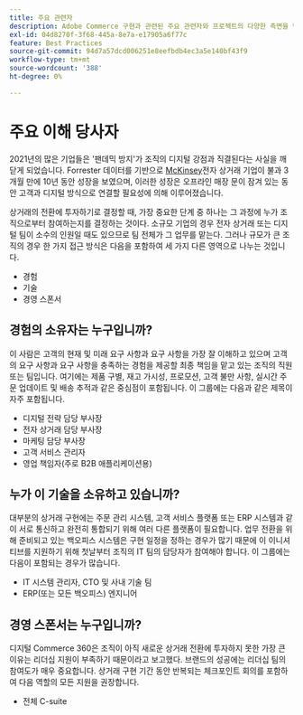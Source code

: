 ```yaml
---
title: 주요 관련자
description: Adobe Commerce 구현과 관련된 주요 관련자와 프로젝트의 다양한 측면을 담당하는 사람을 검토하십시오.
exl-id: 04d8270f-3f68-445a-8e7a-e17905a6f77c
feature: Best Practices
source-git-commit: 94d7a57dcd006251e8eefbdb4ec3a5e140bf43f9
workflow-type: tm+mt
source-wordcount: '388'
ht-degree: 0%

---
```


# 주요 이해 당사자

2021년의 많은 기업들은 &#39;팬데믹 방지&#39;가 조직의 디지털 강점과 직결된다는 사실을 깨닫게 되었습니다. Forrester 데이터를 기반으로 [McKinsey](https://www.mckinsey.com/business-functions/strategy-and-corporate-finance/our-insights/five-fifty-the-quickening)전자 상거래 기업이 불과 3개월 만에 10년 동안 성장을 보였으며, 이러한 성장은 오프라인 매장 문이 잠겨 있는 동안 고객과 디지털 방식으로 연결할 필요성에 의해 이루어졌습니다.

상거래의 전환에 투자하기로 결정할 때, 가장 중요한 단계 중 하나는 그 과정에 누가 조직으로부터 참여하는지를 결정하는 것이다. 소규모 기업의 경우 전자 상거래 또는 디지털 팀이 소수의 인원일 때도 있으므로 팀 전체가 그 업무를 맡는다. 그러나 규모가 큰 조직의 경우 한 가지 접근 방식은 다음을 포함하여 세 가지 다른 영역으로 나누는 것입니다.

- 경험
- 기술
- 경영 스폰서

## 경험의 소유자는 누구입니까?

이 사람은 고객의 현재 및 미래 요구 사항과 요구 사항을 가장 잘 이해하고 있으며 고객의 요구 사항과 요구 사항을 충족하는 경험을 제공할 최종 책임을 맡고 있는 조직의 직원 또는 팀입니다. 여기에는 제품 구별, 재고 가시성, 프로모션, 고객 불만 사항, 실시간 주문 업데이트 및 배송 추적과 같은 중심점이 포함됩니다. 이 그룹에는 다음과 같은 제목이 자주 포함됩니다.

- 디지털 전략 담당 부사장
- 전자 상거래 담당 부사장
- 마케팅 담당 부사장
- 고객 서비스 관리자
- 영업 책임자(주로 B2B 애플리케이션용)

## 누가 이 기술을 소유하고 있습니까?

대부분의 상거래 구현에는 주문 관리 시스템, 고객 서비스 플랫폼 또는 ERP 시스템과 같이 서로 통신하고 완전히 통합되기 위해 여러 다른 플랫폼이 필요합니다. 업무 전환을 위해 준비되고 있는 백오피스 시스템은 구현 일정을 정하는 경우가 많기 때문에 이 이니셔티브를 지원하기 위해 첫날부터 조직의 IT 팀의 담당자가 참여해야 합니다. 이 그룹에는 다음이 포함되는 경우가 많습니다.

- IT 시스템 관리자, CTO 및 사내 기술 팀
- ERP(또는 모든 백오피스) 엔지니어

## 경영 스폰서는 누구입니까?

디지털 Commerce 360은 조직이 아직 새로운 상거래 전환에 투자하지 못한 가장 큰 이유는 리더십 지원이 부족하기 때문이라고 보고했다. 브랜드의 성공에는 리더십 팀의 참여도가 매우 중요합니다. 상거래 구현 기간 동안 반복되는 체크포인트 회의를 포함하여 다음 역할의 모든 지원을 권장합니다.

- 전체 C-suite
